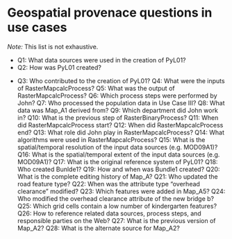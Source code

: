 Geospatial provenace questions in use cases
========
*Note:* This list is not exhaustive. 

* Q1: What data sources were used in the creation of PyL01?
* Q2: How was PyL01 created?
- Q3: Who contributed to the creation of PyL01?
Q4: What were the inputs of RasterMapcalcProcess?
Q5: What was the output of RasterMapcalcProcess?
Q6: Which process steps were performed by John?
Q7: Who processed the population data in Use Case III?
Q8: What data was Map_A1 derived from?
Q9: Which department did John work in?
Q10: What is the previous step of RasterBinaryProcess?
Q11: When did RasterMapcalcProcess start?
Q12: When did RasterMapcalcProcess end?
Q13: What role did John play in RasterMapcalcProcess?
Q14: What algorithms were used in RasterMapcalcProcess?
Q15: What is the spatial/temporal resolution of the input data sources (e.g. MOD09A1)?
Q16: What is the spatial/temporal extent of the input data sources (e.g. MOD09A1)?
Q17: What is the original reference system of PyL01?
Q18: Who created Bunlde1?
Q19: How and when was Bundle1 created? 
Q20: What is the complete editing history of Map_A?
Q21: Who updated the road feature type?
Q22: When was the attribute type “overhead clearance” modified?
Q23: Which features were added in Map_A5?
Q24: Who modified the overhead clearance attribute of the new bridge b?
Q25: Which grid cells contain a low number of kindergarten features?
Q26: How to reference related data sources, process steps, and responsible parties on the Web?
Q27: What is the previous version of Map_A2?
Q28: What is the alternate source for Map_A2?
